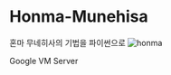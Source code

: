 # Honma-Munehisa
혼마 무네히사의 기법을 파이썬으로 
![honma](https://github.com/moon8997/Honma-Munehisa/assets/67020351/bd2c253d-a989-4e28-849c-25d744b6def7)

Google VM Server
